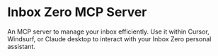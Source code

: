 # Inbox Zero MCP Server

An MCP server to manage your inbox efficiently. Use it within Cursor, Windsurf, or Claude desktop to interact with your Inbox Zero personal assistant.
